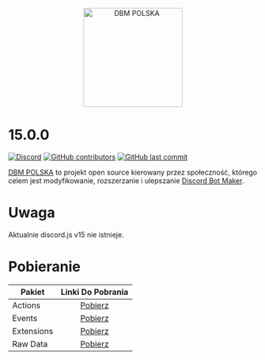 <p align="center">
  <a title="DBM POLSKA" href="https://discord.gg/9HYB4n3Dz4" target="_blank">
    <img src="https://media.discordapp.net/attachments/1301408610441756732/1339598878353264681/Zrzut_ekranu_2025-02-13_150407.png?ex=67af4e2d&is=67adfcad&hm=467aff297006335ce1131f9e0123fc77dec1d48ee5989a340acb88260456c1bb&=&format=webp&quality=lossless&width=678&height=663" width="200" alt="DBM POLSKA" />
  </a>
</p>

# 15.0.0

[![Discord](https://img.shields.io/discord/1301396266479124501?label=discord)](https://discord.gg/9HYB4n3Dz4)
[![GitHub contributors](https://img.shields.io/github/contributors/shadow64gg/DBM-15)](https://github.com/Shadow64gg/DBM-15)
[![GitHub last commit](https://img.shields.io/github/last-commit/shadow64gg/DBM-15)](https://github.com/Shadow64gg/DBM-15)

[DBM POLSKA](https://discord.gg/9HYB4n3Dz4) to projekt open source kierowany przez społeczność, którego celem jest modyfikowanie, rozszerzanie i ulepszanie [Discord Bot Maker](https://store.steampowered.com/app/682130/Discord_Bot_Maker/).

# Uwaga

Aktualnie discord.js v15 nie istnieje.

# Pobieranie

| Pakiet    |                                                        Linki Do Pobrania                                                         |
| ---------- | :--------------------------------------------------------------------------------------------------------------------------: |
| Actions    |  [Pobierz](aktualnie-niedostępne)   |
| Events     |   [Pobierz](aktualnie-niedostępne)   |
| Extensions | [Pobierz](aktualnie-niedostępne) |
| Raw Data | [Pobierz](aktualnie-niedostępne) |


